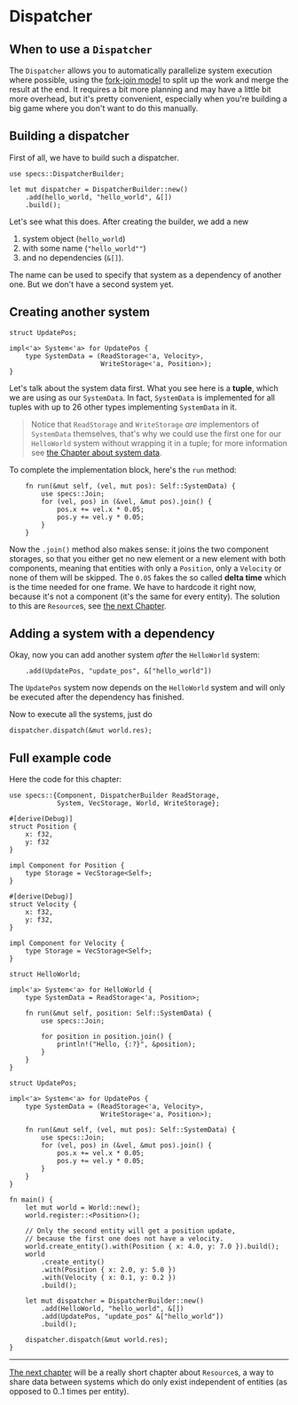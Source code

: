 # Dispatcher

## When to use a `Dispatcher`

The `Dispatcher` allows you to automatically parallelize
system execution where possible, using the [fork-join model][fj] to split up the
work and merge the result at the end. It requires a bit more planning
and may have a little bit more overhead, but it's pretty convenient,
especially when you're building a big game where you don't
want to do this manually.

[fj]: https://en.wikipedia.org/wiki/Fork–join_model

## Building a dispatcher

First of all, we have to build such a dispatcher.

```rust,ignore
use specs::DispatcherBuilder;

let mut dispatcher = DispatcherBuilder::new()
    .add(hello_world, "hello_world", &[])
    .build();
```

Let's see what this does. After creating the builder,
we add a new

1) system object (`hello_world`)
2) with some name (`"hello_world""`)
3) and no dependencies (`&[]`).

The name can be used to specify that system
as a dependency of another one. But we don't have a second
system yet.

## Creating another system

```rust,ignore
struct UpdatePos;

impl<'a> System<'a> for UpdatePos {
    type SystemData = (ReadStorage<'a, Velocity>,
                       WriteStorage<'a, Position>);
}
```

Let's talk about the system data first. What you see here
is a **tuple**, which we are using as our `SystemData`.
In fact, `SystemData` is implemented for all tuples
with up to 26 other types implementing `SystemData` in it.

> Notice that `ReadStorage` and `WriteStorage` *are* implementors of `SystemData`
  themselves, that's why we could use the first one for our `HelloWorld` system
  without wrapping it in a tuple; for more information see
  [the Chapter about system data][cs].

[cs]: ./06_system_data.html

To complete the implementation block, here's the `run` method:

```rust,ignore
    fn run(&mut self, (vel, mut pos): Self::SystemData) {
        use specs::Join;
        for (vel, pos) in (&vel, &mut pos).join() {
            pos.x += vel.x * 0.05;
            pos.y += vel.y * 0.05;
        }
    }
```

Now the `.join()` method also makes sense: it joins the two component
storages, so that you either get no new element or a new element with
both components, meaning that entities with only a `Position`, only
a `Velocity` or none of them will be skipped. The `0.05` fakes the
so called **delta time** which is the time needed for one frame.
We have to hardcode it right now, because it's not a component (it's the
same for every entity). The solution to this are `Resource`s, see
[the next Chapter][c4].

[c4]: ./04_resources.html

## Adding a system with a dependency

Okay, now you can add another system *after* the `HelloWorld` system:

```rust,ignore
    .add(UpdatePos, "update_pos", &["hello_world"])
```

The `UpdatePos` system now depends on the `HelloWorld` system and will only
be executed after the dependency has finished.

Now to execute all the systems, just do

```rust,ignore
dispatcher.dispatch(&mut world.res);
```

## Full example code

Here the code for this chapter:

```rust,ignore
use specs::{Component, DispatcherBuilder ReadStorage,
            System, VecStorage, World, WriteStorage};

#[derive(Debug)]
struct Position {
    x: f32,
    y: f32
}

impl Component for Position {
    type Storage = VecStorage<Self>;
}

#[derive(Debug)]
struct Velocity {
    x: f32,
    y: f32,
}

impl Component for Velocity {
    type Storage = VecStorage<Self>;
}

struct HelloWorld;

impl<'a> System<'a> for HelloWorld {
    type SystemData = ReadStorage<'a, Position>;

    fn run(&mut self, position: Self::SystemData) {
        use specs::Join;

        for position in position.join() {
            println!("Hello, {:?}", &position);
        }
    }
}

struct UpdatePos;

impl<'a> System<'a> for UpdatePos {
    type SystemData = (ReadStorage<'a, Velocity>,
                       WriteStorage<'a, Position>);

    fn run(&mut self, (vel, mut pos): Self::SystemData) {
        use specs::Join;
        for (vel, pos) in (&vel, &mut pos).join() {
            pos.x += vel.x * 0.05;
            pos.y += vel.y * 0.05;
        }
    }
}

fn main() {
    let mut world = World::new();
    world.register::<Position>();

    // Only the second entity will get a position update,
    // because the first one does not have a velocity.
    world.create_entity().with(Position { x: 4.0, y: 7.0 }).build();
    world
        .create_entity()
        .with(Position { x: 2.0, y: 5.0 })
        .with(Velocity { x: 0.1, y: 0.2 })
        .build();

    let mut dispatcher = DispatcherBuilder::new()
        .add(HelloWorld, "hello_world", &[])
        .add(UpdatePos, "update_pos" &["hello_world"])
        .build();

    dispatcher.dispatch(&mut world.res);
}
```

---

[The next chapter][c4] will be a really short chapter about `Resource`s,
a way to share data between systems which do only exist independent of
entities (as opposed to 0..1 times per entity).
